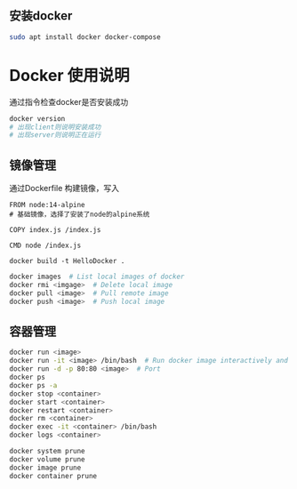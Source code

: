 ## 安装docker

```bash
sudo apt install docker docker-compose
```





# Docker 使用说明

通过指令检查docker是否安装成功

```bash
docker version
# 出现client则说明安装成功
# 出现server则说明正在运行 
```

## 镜像管理

通过Dockerfile 构建镜像，写入

```dock
FROM node:14-alpine
# 基础镜像，选择了安装了node的alpine系统

COPY index.js /index.js

CMD node /index.js
```

```powe
docker build -t HelloDocker .
```

```bash
docker images  # List local images of docker
docker rmi <imgage>  # Delete local image
docker pull <image>  # Pull remote image
docker push <image>  # Push local image
```



## 容器管理

```bash
docker run <image>
docker run -it <image> /bin/bash  # Run docker image interactively and enter terminal
docker run -d -p 80:80 <image>  # Port
docker ps
docker ps -a
docker stop <container>
docker start <container>
docker restart <container>
docker rm <container>
docker exec -it <container> /bin/bash
docker logs <container>
```

```bash
docker system prune
docker volume prune
docker image prune
docker container prune
```

